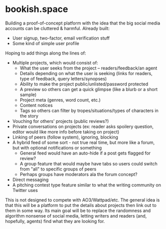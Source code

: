 # bookish.space

Building a proof-of-concept platform with the idea that the big social media accounts can be cluttered & harmful. Already built:

- User signup, two-factor, email verification stuff
- Some kind of simple user profile

Hoping to add things along the lines of:

- Multiple projects, which would consist of:
  - What the user seeks from the project – readers/feedback/an agent
  - Details depending on what the user is seeking (links for readers, type of feedback, query letters/synopses)
  - Ability to make the project public/unlisted/password protected
  - A preview so others can get a quick glimpse (like a blurb or a short sample)
  - Project meta (genres, word count, etc.)
  - Content notices
  - Tags so others can filter by tropes/situations/types of characters in the story
- Vouching for others' projects (public reviews?)
- Private conversations on projects (ex: reader asks spoilery question, editor would like more info before taking on project)
- Linking of peers (follow system), ignoring, blocking
- A hybrid feed of some sort - not true real time, but more like a forum, but with optional notifications or something
  - General feed would have an auto-hide if a post gets flagged for review?
  - A group feature that would maybe have tabs so users could switch from "all" to specific groups of peers
  - Perhaps groups have moderators ala the forum concept?
- Direct messaging
- A pitching contest type feature similar to what the writing community on Twitter uses

This is not designed to compete with AO3/Wattpad/etc. The general idea is that this will be a platform to put the details about projects then link out to them in some way. Its main goal will be to replace the randomness and algorithm nonsense of social media, letting writers and readers (and, hopefully, agents) find what they are looking for.